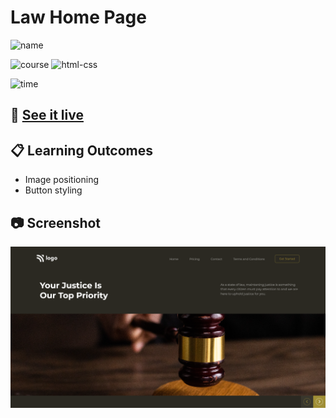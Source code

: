 # Law Home Page

![name](https://img.shields.io/badge/Khurram-Iqbal-blue)

![course](https://img.shields.io/badge/-full--stack--js--bootcamp-red)
![html-css](https://img.shields.io/badge/HTML%20%2F%20CSS-Project--3-green)

![time](https://img.shields.io/badge/time--to--complete-2--hrs--approx.-yellowgreen)

## :link: [See it live](https://fullstack-js-bc-project-03.netlify.app/)


## :clipboard: Learning Outcomes 

- Image positioning
- Button styling

## :camera: Screenshot

![screenshot](./screenshot.png)
